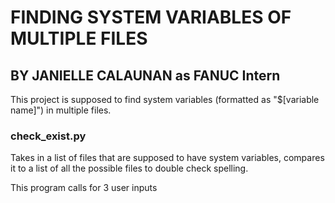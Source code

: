 # FINDING SYSTEM VARIABLES OF MULTIPLE FILES

## BY JANIELLE CALAUNAN as FANUC Intern

This project is supposed to find system variables (formatted as "$[variable name]")
in multiple files. 

### check_exist.py
Takes in a list of files that are supposed to have system variables, compares it to a
list of all the possible files to double check spelling.

This program calls for 3 user inputs 
